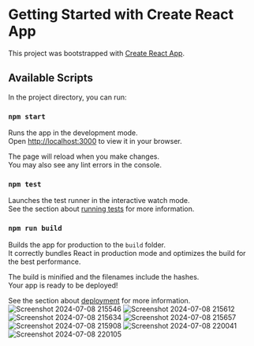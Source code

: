 # Getting Started with Create React App

This project was bootstrapped with [Create React App](https://github.com/facebook/create-react-app).

## Available Scripts

In the project directory, you can run:

### `npm start`

Runs the app in the development mode.\
Open [http://localhost:3000](http://localhost:3000) to view it in your browser.

The page will reload when you make changes.\
You may also see any lint errors in the console.

### `npm test`

Launches the test runner in the interactive watch mode.\
See the section about [running tests](https://facebook.github.io/create-react-app/docs/running-tests) for more information.

### `npm run build`

Builds the app for production to the `build` folder.\
It correctly bundles React in production mode and optimizes the build for the best performance.

The build is minified and the filenames include the hashes.\
Your app is ready to be deployed!

See the section about [deployment](https://facebook.github.io/create-react-app/docs/deployment) for more information.
![Screenshot 2024-07-08 215546](https://github.com/devendra1707/IMC-React/assets/92505396/2fb791af-9700-4253-9457-174a694512d0)
![Screenshot 2024-07-08 215612](https://github.com/devendra1707/IMC-React/assets/92505396/134b803e-af0f-4fe2-862a-b46a6b9c621c)
![Screenshot 2024-07-08 215634](https://github.com/devendra1707/IMC-React/assets/92505396/fb54955b-fd67-43c0-a108-63ec4cab9e48)
![Screenshot 2024-07-08 215657](https://github.com/devendra1707/IMC-React/assets/92505396/879e2d99-cd90-44ee-8269-3f090b6fe023)
![Screenshot 2024-07-08 215908](https://github.com/devendra1707/IMC-React/assets/92505396/2f1e0dc7-f432-4712-af9e-d7529e86cb90)
![Screenshot 2024-07-08 220041](https://github.com/devendra1707/IMC-React/assets/92505396/465dc4d5-c5d1-4899-babd-4b17b1efab98)
![Screenshot 2024-07-08 220105](https://github.com/devendra1707/IMC-React/assets/92505396/d76470c7-04f8-47ae-97df-8766d9c7c74b)
